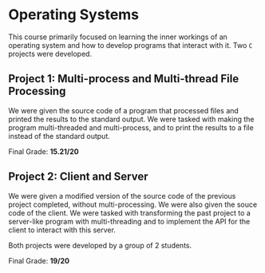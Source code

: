 # Operating Systems

This course primarily focused on learning the inner workings of an operating system and how to develop programs that interact with it. Two `C` projects were developed.

## Project 1: Multi-process and Multi-thread File Processing

We were given the source code of a program that processed files and printed the results to the standard output. We were tasked with making the program multi-threaded and multi-process, and to print the results to a file instead of the standard output.

Final Grade: **15.21/20**

## Project 2: Client and Server

We were given a modified version of the source code of the previous project completed, without multi-processing. We were also given the souce code of the client. We were tasked with transforming the past project to a server-like program with multi-threading and to implement the API for the client to interact with this server.

Both projects were developed by a group of 2 students.

Final Grade: **19/20**
